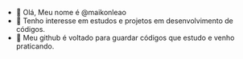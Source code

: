 - 👋 Olá, Meu nome é @maikonleao
- 👀 Tenho interesse em estudos e projetos em desenvolvimento de códigos.
- 💞️ Meu github é voltado para guardar códigos que estudo e venho praticando.

<!---
--- maikonleao/maikonleao is a ✨ special ✨ repository ---
--->
